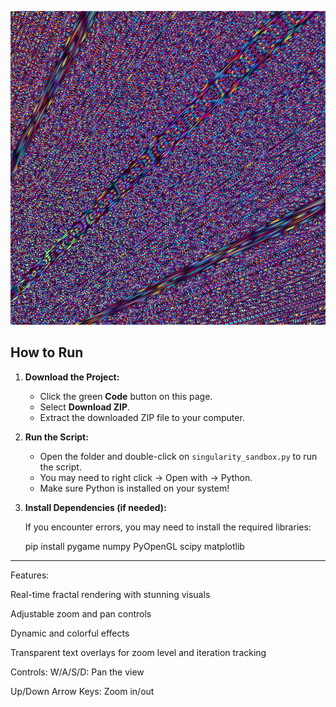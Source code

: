 
![Singularity Sandbox Preview](screenshot.png)

## How to Run
1. **Download the Project:**
   - Click the green **Code** button on this page.
   - Select **Download ZIP**.
   - Extract the downloaded ZIP file to your computer.

2. **Run the Script:**
   - Open the folder and double-click on `singularity_sandbox.py` to run the script.
   - You may need to right click -> Open with -> Python.
   - Make sure Python is installed on your system!

3. **Install Dependencies (if needed):**
   
   If you encounter errors, you may need to install the required libraries:

   pip install pygame numpy PyOpenGL scipy matplotlib

---

Features:

Real-time fractal rendering with stunning visuals

Adjustable zoom and pan controls

Dynamic and colorful effects

Transparent text overlays for zoom level and iteration tracking

Controls:
W/A/S/D: Pan the view

Up/Down Arrow Keys: Zoom in/out
